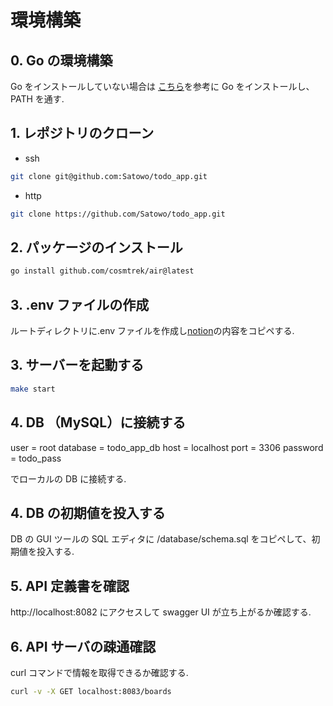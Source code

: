 # 環境構築

## 0. Go の環境構築

Go をインストールしていない場合は
[こちら](https://zenn.dev/777kkk/books/bb6b650b7ba677/viewer/045ce9)を参考に Go をインストールし、PATH を通す.

## 1. レポジトリのクローン

- ssh

```bash
git clone git@github.com:Satowo/todo_app.git
```

- http

```bash
git clone https://github.com/Satowo/todo_app.git
```

## 2. パッケージのインストール

```bash
go install github.com/cosmtrek/air@latest
```

## 3. .env ファイルの作成

ルートディレクトリに.env ファイルを作成し[notion](https://www.notion.so/Peach-Tech-bf5d1684fddf427d98e139b3f0a5ecea?pvs=4)の内容をコピペする.

## 3. サーバーを起動する

```bash
make start
```

## 4. DB （MySQL）に接続する

user = root
database = todo_app_db
host = localhost
port = 3306
password = todo_pass

でローカルの DB に接続する.

## 4. DB の初期値を投入する

DB の GUI ツールの SQL エディタに
/database/schema.sql をコピペして、初期値を投入する.

## 5. API 定義書を確認

http://localhost:8082 にアクセスして swagger UI が立ち上がるか確認する.

## 6. API サーバの疎通確認

curl コマンドで情報を取得できるか確認する.

```bash
curl -v -X GET localhost:8083/boards
```
